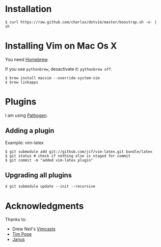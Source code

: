 Installation
============

    $ curl https://raw.github.com/charlax/dotvim/master/boostrap.sh -o- | sh

Installing Vim on Mac Os X
==========================

You need [Homebrew](http://mxcl.github.com/homebrew/).

If you use `pythonbrew`, desactivate it: `pythonbrew off`.

    $ brew install macvim --override-system-vim
    $ brew linkapps

Plugins
=======

I am using [Pathogen](https://github.com/tpope/vim-pathogen).

Adding a plugin
---------------

Example: vim-latex

    $ git submodule add git://github.com/jcf/vim-latex.git bundle/latex
    $ git status # check if nothing else is staged for commit
    $ git commit -m "added vim-latex plugin"

Upgrading all plugins
---------------------

    $ git submodule update --init --recursive

Acknowledgments
===============

Thanks to:

* Drew Neil's [Vimcasts](http://vimcasts.org/)
* [Tim Pope](http://tbaggery.com/)
* [Janus](https://github.com/carlhuda/janus)

